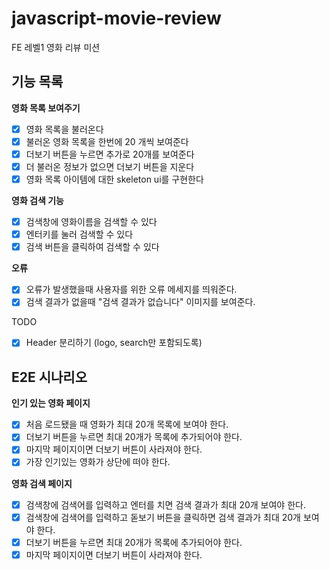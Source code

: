 # javascript-movie-review

FE 레벨1 영화 리뷰 미션

## 기능 목록

**영화 목록 보여주기**

- [x] 영화 목록을 불러온다
- [x] 불러온 영화 목록을 한번에 20 개씩 보여준다
- [x] 더보기 버튼을 누르면 추가로 20개를 보여준다
- [x] 더 불러온 정보가 없으면 더보기 버튼을 지운다
- [x] 영화 목록 아이템에 대한 skeleton ui를 구현한다

**영화 검색 기능**

- [x] 검색창에 영화이름을 검색할 수 있다
- [x] 엔터키를 눌러 검색할 수 있다
- [x] 검색 버튼을 클릭하여 검색할 수 있다

**오류**

- [x] 오류가 발생했을때 사용자를 위한 오류 메세지를 띄워준다.
- [x] 검색 결과가 없을때 "검색 결과가 없습니다" 이미지를 보여준다.

TODO

- [x] Header 분리하기 (logo, search만 포함되도록)

## E2E 시나리오

**인기 있는 영화 페이지**

- [x] 처음 로드됐을 때 영화가 최대 20개 목록에 보여야 한다.
- [x] 더보기 버튼을 누르면 최대 20개가 목록에 추가되어야 한다.
- [x] 마지막 페이지이면 더보기 버튼이 사라져야 한다.
- [x] 가장 인기있는 영화가 상단에 떠야 한다.

**영화 검색 페이지**

- [x] 검색창에 검색어를 입력하고 엔터를 치면 검색 결과가 최대 20개 보여야 한다.
- [x] 검색창에 검색어를 입력하고 돋보기 버튼을 클릭하면 검색 결과가 최대 20개 보여야 한다.
- [x] 더보기 버튼을 누르면 최대 20개가 목록에 추가되어야 한다.
- [x] 마지막 페이지이면 더보기 버튼이 사라져야 한다.
